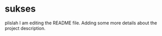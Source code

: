 # sukses
plislah
I am editing the README file. Adding some more details about the project description.

